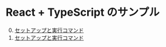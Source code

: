 # React + TypeScript のサンプル

0. [セットアップと実行コマンド](./note/00setup.md)
1. [セットアップと実行コマンド](./note/01javascript_kiso.md)
